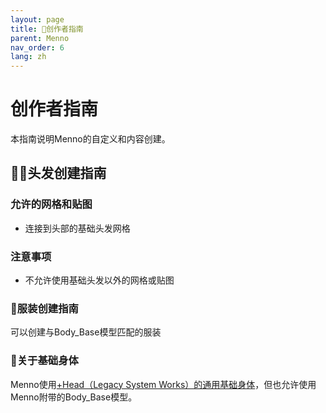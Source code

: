 ```yaml
---
layout: page
title: 🎨创作者指南
parent: Menno
nav_order: 6
lang: zh
---
```


# 创作者指南

本指南说明Menno的自定义和内容创建。


## 👨‍🦱头发创建指南

### 允许的网格和贴图
- 连接到头部的基础头发网格

### 注意事项
- 不允许使用基础头发以外的网格或贴图

### 👕服装创建指南
可以创建与Body_Base模型匹配的服装

### 🧍关于基础身体

Menno使用[+Head（Legacy System Works）的通用基础身体](https://booth.pm/ja/items/5153266)，但也允许使用Menno附带的Body_Base模型。 